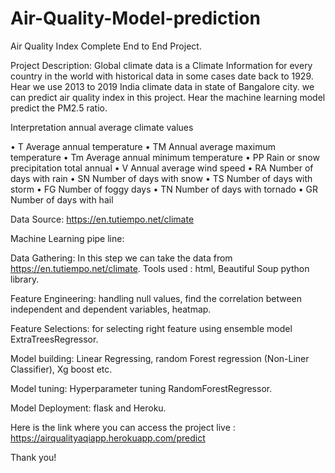 # Air-Quality-Model-prediction
Air Quality Index Complete End to End Project.

Project Description: Global climate data is a Climate Information for every country in the world with historical data in some cases date back to 1929. Hear we use 2013 to 2019 India climate data in state of Bangalore city. we can predict air quality index in this project. Hear the machine learning model predict the PM2.5 ratio.

Interpretation annual average climate values

• T Average annual temperature • TM Annual average maximum temperature • Tm Average annual minimum temperature • PP Rain or snow precipitation total annual • V Annual average wind speed • RA Number of days with rain • SN Number of days with snow • TS Number of days with storm • FG Number of foggy days • TN Number of days with tornado • GR Number of days with hail

Data Source: https://en.tutiempo.net/climate

Machine Learning pipe line:

Data Gathering: In this step we can take the data from https://en.tutiempo.net/climate. Tools used : html, Beautiful Soup python library.

Feature Engineering: handling null values, find the correlation between independent and dependent variables, heatmap.

Feature Selections: for selecting right feature using ensemble model ExtraTreesRegressor.

Model building: Linear Regressing, random Forest regression (Non-Liner Classifier), Xg boost etc.

Model tuning: Hyperparameter tuning RandomForestRegressor.

Model Deployment: flask and Heroku.

Here is the link where you can access the project live : https://airqualityaqiapp.herokuapp.com/predict

Thank you!

